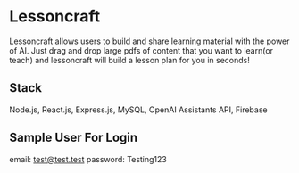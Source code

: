 # Lessoncraft
Lessoncraft allows users to build and share learning material with the power of AI. Just drag and drop large pdfs of content that you want to learn(or teach) and lessoncraft will build a lesson plan for you in seconds!

## Stack
Node.js, React.js, Express.js, MySQL, OpenAI Assistants API, Firebase

## Sample User For Login
email: test@test.test
password: Testing123
